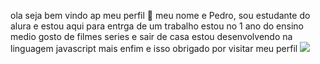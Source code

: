 ola seja bem vindo ap meu perfil 🥇
meu nome e Pedro, sou estudante do alura 
e estou aqui para entrga de um trabalho
estou no 1 ano do ensino medio
gosto de filmes series e sair de casa 
estou desenvolvendo na linguagem javascript
mais enfim e isso obrigado por visitar meu perfil
![](https://media1.tenor.com/m/CFRm9tIbXw8AAAAd/neymar-neymar-jr.gif)
